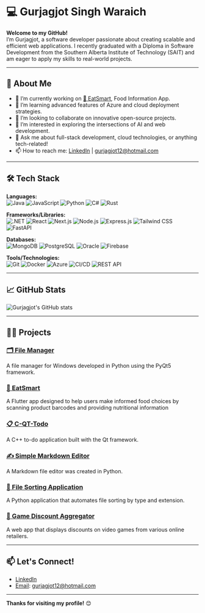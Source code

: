 # 💻 Gurjagjot Singh Waraich

**Welcome to my GitHub!**  
I’m Gurjagjot, a software developer passionate about creating scalable and efficient web applications. I recently graduated with a Diploma in Software Development from the Southern Alberta Institute of Technology (SAIT) and am eager to apply my skills to real-world projects.

---

## 🚀 About Me

- 🔭 I’m currently working on [🥗 EatSmart](https://github.com/JotWaraich/EatSmart), Food Information App.
- 🌱 I’m learning advanced features of Azure and cloud deployment strategies.
- 👯 I’m looking to collaborate on innovative open-source projects.
- 🤔 I’m interested in exploring the intersections of AI and web development.
- 💬 Ask me about full-stack development, cloud technologies, or anything tech-related!
- 📫 How to reach me: [LinkedIn](https://www.linkedin.com/in/gurjagjot-waraich) | gurjagjot12@hotmail.com

---

## 🛠️ Tech Stack

**Languages:**  
![Java](https://img.shields.io/badge/-Java-007396?style=flat&logo=java&logoColor=white) 
![JavaScript](https://img.shields.io/badge/-JavaScript-F7DF1E?style=flat&logo=javascript&logoColor=black) 
![Python](https://img.shields.io/badge/-Python-3776AB?style=flat&logo=python&logoColor=white) 
![C#](https://img.shields.io/badge/-C%23-239120?style=flat&logo=c-sharp&logoColor=white) 
![Rust](https://img.shields.io/badge/-Rust-000000?style=flat&logo=rust&logoColor=white)

**Frameworks/Libraries:**  
![.NET](https://img.shields.io/badge/-dotNET-512BD4?style=flat&logo=.net&logoColor=white)
![React](https://img.shields.io/badge/-React-61DAFB?style=flat&logo=react&logoColor=black)
![Next.js](https://img.shields.io/badge/-Next.js-000000?style=flat&logo=nextdotjs&logoColor=white)
![Node.js](https://img.shields.io/badge/-Node.js-339933?style=flat&logo=nodedotjs&logoColor=white)
![Express.js](https://img.shields.io/badge/-Express.js-000000?style=flat&logo=express&logoColor=white)
![Tailwind CSS](https://img.shields.io/badge/-Tailwind_CSS-38B2AC?style=flat&logo=tailwind-css&logoColor=white)
![FastAPI](https://img.shields.io/badge/-FastAPI-009688?style=flat&logo=fastapi&logoColor=white)

**Databases:**  
![MongoDB](https://img.shields.io/badge/-MongoDB-47A248?style=flat&logo=mongodb&logoColor=white)
![PostgreSQL](https://img.shields.io/badge/-PostgreSQL-4169E1?style=flat&logo=postgresql&logoColor=white)
![Oracle](https://img.shields.io/badge/-Oracle_SQL-F80000?style=flat&logo=oracle&logoColor=white)
![Firebase](https://img.shields.io/badge/-Firebase-FFCA28?style=flat&logo=firebase&logoColor=black)

**Tools/Technologies:**  
![Git](https://img.shields.io/badge/-Git-F05032?style=flat&logo=git&logoColor=white)
![Docker](https://img.shields.io/badge/-Docker-2496ED?style=flat&logo=docker&logoColor=white)
![Azure](https://img.shields.io/badge/-Azure-0078D4?style=flat&logo=microsoft-azure&logoColor=white)
![CI/CD](https://img.shields.io/badge/-CI%2FCD-0077B5?style=flat&logo=github-actions&logoColor=white)
![REST API](https://img.shields.io/badge/-REST_API-FF6C37?style=flat&logo=rest-api&logoColor=white)

---

## 📈 GitHub Stats

![Gurjagjot's GitHub stats](https://github-readme-stats.vercel.app/api?username=JotWaraich&show_icons=true&theme=radical)

---

## 🧑‍💻 Projects

### [🗂️ File Manager](https://github.com/JotWaraich/file-manager)
A file manager for Windows developed in Python using the PyQt5 framework.

### [🥗 EatSmart](https://github.com/JotWaraich/EatSmart)
A Flutter app designed to help users make informed food choices by scanning product barcodes and providing nutritional information

### [📋 C-QT-Todo](https://github.com/JotWaraich/C-QT-Todo)
A C++ to-do application built with the Qt framework.

### [✍️ Simple Markdown Editor](https://github.com/JotWaraich/Simple-Markdown-Editor)
A Markdown file editor was created in Python.

### [📂 File Sorting Application](https://github.com/JotWaraich/File-Sorting)
A Python application that automates file sorting by type and extension.

### [💸 Game Discount Aggregator](https://github.com/JotWaraich/Game-Discount)
A web app that displays discounts on video games from various online retailers.

---

## 📫 Let's Connect!

- [LinkedIn](https://www.linkedin.com/in/gurjagjot-waraich)
- [Email](gurjagjot12@hotmail.com): gurjagjot12@hotmail.com

---

**Thanks for visiting my profile!** 😊
